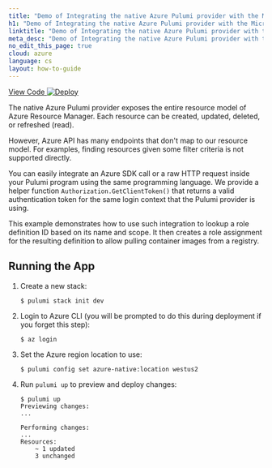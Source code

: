 ```yaml
---
title: "Demo of Integrating the native Azure Pulumi provider with the Microsoft Azure SDK | C#"
h1: "Demo of Integrating the native Azure Pulumi provider with the Microsoft Azure SDK"
linktitle: "Demo of Integrating the native Azure Pulumi provider with the Microsoft Azure SDK"
meta_desc: "Demo of Integrating the native Azure Pulumi provider with the Microsoft Azure SDK How-to Guide using C#"
no_edit_this_page: true
cloud: azure
language: cs
layout: how-to-guide
---
```


<!-- WARNING: this page was generated by a tool. Do not edit it by hand. -->
<!-- To change it, please see https://github.com/pulumi/docs/tree/master/tools/mktutorial. -->

<p class="mb-4 flex">
    <a class="flex flex-wrap items-center rounded text-xs text-white bg-blue-600 border-2 border-blue-600 px-2 mr-2 whitespace-no-wrap hover:text-white" style="height: 32px" href="https://github.com/pulumi/examples/tree/master/azure-cs-call-azure-api" target="_blank">
        <span><i class="fab fa-github pr-2"></i> View Code</span>
    </a>
    <a href="https://app.pulumi.com/new?template=https://github.com/pulumi/examples/blob/master/azure-cs-call-azure-api/README.md" target="_blank">
        <img src="https://get.pulumi.com/new/button.svg" alt="Deploy">
    </a>
</p>


The native Azure Pulumi provider exposes the entire resource model of Azure Resource Manager. Each resource can be created, updated, deleted, or refreshed (read).

However, Azure API has many endpoints that don't map to our resource model. For examples, finding resources given some filter criteria is not supported directly.

You can easily integrate an Azure SDK call or a raw HTTP request inside your Pulumi program using the same programming language. We provide a helper function `Authorization.GetClientToken()` that returns a valid authentication token for the same login context that the Pulumi provider is using.

This example demonstrates how to use such integration to lookup a role definition ID based on its name and scope. It then creates a role assignment for the resulting definition to allow pulling container images from a registry.

## Running the App

1.  Create a new stack:

    ```
    $ pulumi stack init dev
    ```

1.  Login to Azure CLI (you will be prompted to do this during deployment if you forget this step):

    ```
    $ az login
    ```

1. Set the Azure region location to use:
    
    ```
    $ pulumi config set azure-native:location westus2
    ```
  
1.  Run `pulumi up` to preview and deploy changes:

    ``` 
    $ pulumi up
    Previewing changes:
    ...

    Performing changes:
    ...
    Resources:
        ~ 1 updated
        3 unchanged
    ```

